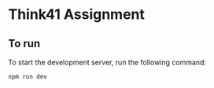 # Think41 Assignment

## To run

To start the development server, run the following command:
```bash
npm run dev
```